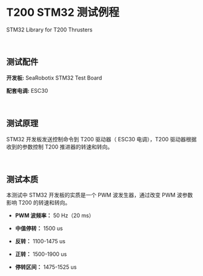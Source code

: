 # T200 STM32 测试例程
STM32 Library for T200 Thrusters

<br/>

## 测试配件

**开发板:** SeaRobotix STM32 Test Board

**配套电调:** ESC30 

<br/>

## 测试原理

STM32 开发板发送控制命令到 T200 驱动器（ ESC30 电调），T200 驱动器根据收到的参数控制 T200 推进器的转速和转向。

<br/>

## 测试本质

本测试中 STM32 开发板的实质是一个 PWM 波发生器，通过改变 PWM 波参数影响 T200 的转速和转向。

- **PWM 波频率：** 50 Hz（20 ms）

- **中值停转：** 1500 us

- **反转：** 1100-1475 us

- **正转：** 1500-1900 us

- **停转区间：** 1475-1525 us

<br/>
